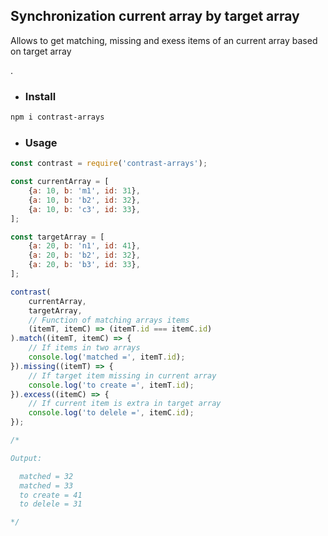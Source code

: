 ## Synchronization current array by target array
Allows to get matching, missing and exess items of an current array based on target array

.

* ### Install

```sh
npm i contrast-arrays
```

* ### Usage

```js
const contrast = require('contrast-arrays');

const currentArray = [
    {a: 10, b: 'm1', id: 31},
    {a: 10, b: 'b2', id: 32},
    {a: 10, b: 'c3', id: 33},
];

const targetArray = [
    {a: 20, b: 'n1', id: 41},
    {a: 20, b: 'b2', id: 32},
    {a: 20, b: 'b3', id: 33},
];

contrast(
    currentArray, 
    targetArray,
    // Function of matching arrays items
    (itemT, itemC) => (itemT.id === itemC.id)
).match((itemT, itemC) => {
    // If items in two arrays
    console.log('matched =', itemT.id);
}).missing((itemT) => {
    // If target item missing in current array
    console.log('to create =', itemT.id);
}).excess((itemC) => {
    // If current item is extra in target array
    console.log('to delele =', itemC.id);
});

/* 

Output:

  matched = 32
  matched = 33
  to create = 41
  to delele = 31

*/
```